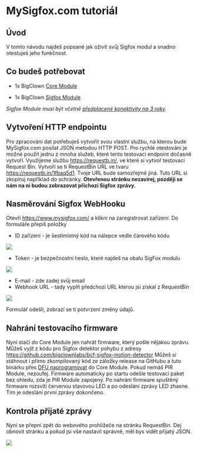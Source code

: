 # MySigfox.com tutoriál


<!-- toc -->


## Úvod


V tomto návodu najdeš popsané jak oživit svůj Sigfox modul a snadno otestuješ jeho funkčnost.


## Co budeš potřebovat


* 1x BigClown [Core Module](https://obchod.bigclown.cz/products/core-module)

* 1x BigClown [Sigfox Module](https://obchod.bigclown.cz/products/sigfox-module)

_Sigfox Module musí být včetně [předplacené konektivity na 3 roky](https://obchod.bigclown.cz/products/sigfox-module-predplatne-na-3-roky)._


## Vytvoření HTTP endpointu


Pro zpracování dat potřebuješ vytvořit svou vlastní službu, na kterou bude MySigfox.com posílat JSON metodou HTTP POST.
Pro rychlé otestování je možné použít jednu z mnoha služeb, které tento testovací endpoint dočasně vytvoří.
Využijeme službu https://requestb.in/, ve které si vytvoř testovací Request Bin.
Vytvoří se ti RequestBin URL ve tvaru https://requestb.in/1fbaq5d1.
Tvoje URL bude samozřejmě jiná.
Tuto URL si zkopíruj například do schránky. **Otevřenou stránku nezavírej, později se nám na ní budou zobrazovat příchozí Sigfox zprávy.**


## Nasměrování Sigfox WebHooku


Otevři https://www.mysigfox.com/ a klikni na zaregistrovat zařízení.
Do formuláře přepiš položky


  * ID zařízení - je šestimístný kód na nálepce vedle čárového kódu

![](device_id.jpg)

  * Token - je bezpečnostní heslo, které najdeš na obalu SigFox modulu

![](token.jpg)


  * E-mail - zde zadej svůj email
  * Webhook URL - tady vyplň předchozí URL kterou jsi získal z RequestBin

![](mysigfox.png)

Formulář odešli, zobrazí se ti potvrzení změny údajů.


## Nahrání testovacího firmware


Nyní stačí do Core Module jen nahrát firmware, který pošle nějakou zprávu.
Můžeš vyjít z kódu pro Sigfox detektor pohybu z adresy https://github.com/bigclownlabs/bcf-sigfox-motion-detector
Můžeš si stáhnout i přímo zkompilovaný kód ze záložky release na GitHubu a tuto binárku přes [DFU naprogramovat](core-module-flashing.md) do Core Module.
Pokud nemáš PIR Module, nezoufej. Firmware automaticky po startu odešle testovací paket bez ohledu, zda je PIR Module zapojený.
Po nahrání firmware spuštěný firmware rozsvítí červenou stavovou LED a po odeslání zprávy LED zhasne. Tím je odeslání první zprávy dokončeno.


## Kontrola přijaté zprávy


Nyní se přepni zpět do webového prohlížeče na stránku RequestBin.
Dej obnovit stránku a pokud jsi vše nastavil správně, měl bys vidět přijatý JSON.

![](requestbin.png)
